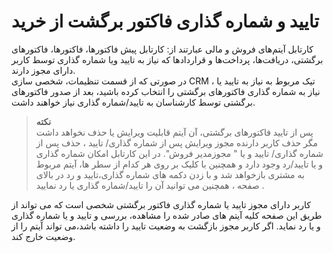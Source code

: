 # تایید و شماره گذاری فاکتور برگشت از خرید
کارتابل آیتم‌های فروش و مالی عبارتند از: کارتابل پیش فاکتورها، فاکتورها، فاکتورهای برگشتی، دریافت‌ها، پرداخت‌ها و قراردادها که نیاز به تایید ویا شماره گذاری توسط کاربر دارای مجوز دارند.<br>
در صورتی که از قسمت تنظیمات، شخصی سازی CRM ، تیک مربوط به نیاز به تایید یا نیاز به شماره گذاری فاکتورهای برگشتی را انتخاب کرده باشید، بعد از صدور فاکتورهای برگشتی توسط کارشناسان به تایید/شماره گذاری نیاز خواهند داشت. <br>
>**نکته**<br>
پس از تایید فاکتورهای برگشتی، آن آیتم قابلیت ویرایش یا حذف نخواهد داشت مگر حذف کاربر دارنده مجوز ویرایش پس از شماره گذاری/ تایید ، حذف پس از شماره گذاری/ تایید و یا " مجوزمدیر فروش".
در این کارتابل امکان شماره گذاری و یا تایید/رد وجود دارد و همچنین با کلیک بر روی هر کدام از سطر ها، آیتم مربوط به مشتری بازخواهد شد و با زدن دکمه های شماره گذاری،تایید و رد در بالای صفحه ، همچنین می توانید آن را تایید/شماره گذاری یا رد نمایید .<br>

کاربر دارای مجوز تایید یا شماره گذاری فاکتور برگشتی شخصی است که می تواند از طریق این صفحه کلیه آیتم های صادر شده را مشاهده، بررسی و تایید و یا شماره گذاری و یا رد نماید. اگر کاربر مجوز بازگشت به وضعیت تایید را داشته باشد،می تواند آیتم را از وضعیت خارج کند.<br>

